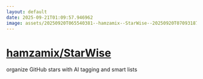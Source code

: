 ```yaml
---
layout: default
date: 2025-09-21T01:09:57.946962
image: assets/20250920T065540381--hamzamix--StarWise--20250920T070931872--cropped.png
---
```


# [hamzamix/StarWise](https://github.com/hamzamix/StarWise)

organize GitHub stars with AI tagging and smart lists
